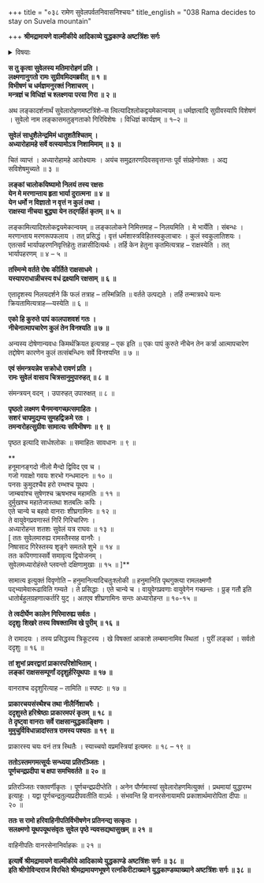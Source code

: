 +++
title = "०३८ रामेण सुवेलपर्वतनिवासनिश्चयः"
title_english = "038 Rama decides to stay on Suvela mountain"

+++
**श्रीमद्रामायणे वाल्मीकीये आदिकाव्ये युद्धकाण्डे अष्टत्रिंशः सर्गः**


<details><summary>विषयाः</summary>

सूर्येणास्ताचलारोहणे रामेण सुग्रीवादिभिः सह लङ्कावलोकनाय सुवेलाचलारोहणम् ॥ १ ॥

</details>


**स तु कृत्वा सुवेलस्य मतिमारोहणं प्रति ।  
लक्ष्मणानुगतो रामः सुग्रीवमिदमब्रवीत् ॥ १ ॥  
विभीषणं च धर्मज्ञमनुरक्तं निशाचरम् ।  
मन्त्रज्ञं च विधिज्ञं च श्लक्ष्णया परया गिरा ॥ २ ॥**

अथ लङ्कादर्शनार्थं सुवेलारोहणमष्टत्रिंशे–स त्वित्यादिश्लोकद्वयमेकान्वयम् ॥ धर्मज्ञत्वादि सुग्रीवस्यापि विशेषणं । सुवेलो नाम लङ्कासमतुङ्गताको गिरिविशेषः । विधिज्ञं कार्यज्ञम् ॥ १–२ ॥



**सुवेलं साधुशैलेन्द्रमिमं धातुशतैश्चितम् ।  
अध्यारोहामहे सर्वे वत्स्यामोऽत्र निशामिमाम् ॥ ३ ॥**

चितं व्याप्तं । अध्यारोहामहे आरोक्ष्यामः । अयंच समुद्रतरणदिवसवृत्तान्तः पूर्वं संग्रहेणोक्तः । अद्य सविशेषमुच्यते ॥ ३ ॥



**लङ्कां चालोकयिष्यामो निलयं तस्य रक्षसः   
येन मे मरणान्ताय हृता भार्या दुरात्मना ॥ ४ ॥  
येन धर्मो न विज्ञातो न वृत्तं न कुलं तथा ।  
राक्षस्या नीचया बुद्ध्या येन तद्गर्हितं कृतम् ॥ ५ ॥**

लङ्कामित्यादिश्लोकद्वयमेकान्वयम् ॥ लङ्कालोकने निमित्तमाह – निलयमिति । मे भार्येति । संबन्धः । मरणान्ताय मरणरूपफलाय । तत् प्रसिद्धं । वृत्तं धर्मशास्त्रविहितस्वकुलाचारः । कुलं स्वकुलातिशयः । एतत्सर्वं भार्यापहरणनिवृत्तिहेतुः तन्नासीदित्यर्थः । तर्हि केन हेतुना कृतमित्यत्राह – राक्षस्येति । तत् भार्यापहरणम् ॥ ४ – ५ ॥



**तस्मिन्मे वर्तते रोषः कीर्तिते राक्षसाधमे ।  
यस्यापराधान्नीचस्य वधं द्रक्ष्यामि रक्षसाम् ॥ ६ ॥**

एतादृशस्य निलयदर्शने किं फलं तत्राह – तस्मिन्निति ॥ वर्तते उत्पद्यते । तर्हि तन्मात्रवधे यत्नः क्रियतामित्यत्राह—यस्येति ॥ ६ ॥



**एको हि कुरुते पापं कालपाशवशं गतः ।  
नीचेनात्मापचारेण कुलं तेन विनश्यति ॥ ७ ॥**

अन्यस्य दोषेणान्यवधः किमर्थक्रियत इत्यत्राह – एक इति ॥ एकः पापं कुरुते नीचेन तेन कर्त्रा आत्मापचारेण तद्दोषेण कारणेन कुलं तत्संबन्धिनः सर्वे विनश्यन्ति ॥ ७ ॥



**एवं संमन्त्रयन्नेव सक्रोधो रावणं प्रति ।  
रामः सुवेलं वासाय चित्रसानुमुपारुहत् ॥ ८ ॥**

संमन्त्रयन् वदन् । उपारुहत् उपारुक्षत् ॥ ८ ॥



**पृष्ठतो लक्ष्मण चैनमन्वगच्छत्समाहितः ।  
सशरं चापमुद्यम्य सुमहद्विक्रमे रतः ।  
तमन्वरोहत्सुग्रीवः सामात्यः सविभीषणः ॥ ९ ॥**

पृष्ठत इत्यादि सार्धश्लोकः ॥ समाहितः सावधानः ॥ ९ ॥

**  
हनूमानङ्गदो नीलो मैन्दो द्विविद एव च ।  
गजो गवाक्षो गवयः शरभो गन्धमादनः ॥ १० ॥  
पनसः कुमुदश्चैव हरो रम्भश्च यूथपः ।  
जाम्बवांश्च सुषेणश्च ऋषभश्च महामतिः ॥ ११ ॥  
दुर्मुखश्च महातेजास्तथा शतबलिः कपिः ।  
एते चान्ये च बहवो वानराः शीघ्रगामिनः ॥ १२ ॥  
ते वायुवेगप्रवणास्तं गिरिं गिरिचारिणः ।  
अध्यारोहन्त शतशः सुवेलं यत्र राघवः ॥ १३ ॥  
\[ ततः सुवेलमारुह्य रामस्तैस्सह वानरैः ।  
निषासाद गिरेस्तस्य शृङ्गे समतले शुभे ॥ १४ ॥  
ततः कपिगणास्सर्वे समावृत्य द्वियोजनम् ।  
सुवेलमध्यारोहंस्ते प्लवन्तो दक्षिणामुखाः ॥ १५ ॥ \]**

सामात्य इत्युक्तं विवृणोति – हनुमानित्यादिचतुःश्लोकी ॥ हनुमानिति पृथगुक्त्या रामलक्ष्मणौ पद्भ्यामेवारूढाविति गम्यते । ते प्रसिद्धाः । एते चान्ये च । वायुवेगप्रवणाः वायुवेगेन गच्छन्तः । प्रुङ् गतौ इति धातोर्बहुलग्रहणात्कर्तरि युट् । अतएव शीघ्रगामिनः सन्तः अध्यारोहन्त ॥ १०-१५ ॥



**ते त्वदीर्घेण कालेन गिरिमारुह्य सर्वतः ।  
ददृशुः शिखरे तस्य विषक्तामिव खे पुरीम् ॥ १६ ॥**

ते रामादयः । तस्य प्रसिद्धस्य त्रिकूटस्य । खे विषक्तां आकाशे लम्बमानामिव स्थितां । पुरीं लङ्कां । सर्वतो ददृशुः ॥ १६ ॥



**तां शुभां प्रवरद्वारां प्राकारपरिशोभिताम् ।  
लङ्कां राक्षससम्पूर्णां ददृशुर्हरियूथपाः ॥ १७ ॥**

वानराश्च ददृशुरित्याह – तामिति ॥ स्पष्टः ॥ १७ ॥



**प्राकारचयसंस्थैश्च तथा नीलैर्निशाचरैः ।  
ददृशुस्ते हरिश्रेष्ठाः प्राकारमपरं कृतम् ॥ १८ ॥  
ते दृष्ट्वा वानराः सर्वे राक्षसान्युद्धकाङ्क्षिणः ।  
मुमुचुर्विविधान्नादांस्तत्र रामस्य पश्यतः ॥** **१९** **॥**

प्राकारस्य चयः वनं तत्र स्थितैः । स्याच्चयो वप्रमस्त्रियां इत्यमरः ॥ १८ – १९ ॥



**ततोऽस्तमगमत्सूर्यः सन्ध्यया प्रतिरञ्जितः** **।  
पूर्णचन्द्रप्रदीपा च क्षपा समभिवर्तते** **॥** **२०** **॥**

प्रतिरञ्जितः रक्तवर्णीकृतः । पूर्णचन्द्रप्रदीप्तेति । अनेन पौर्णमास्यां सुवेलारोहणमित्युक्तं । प्रथमायां युद्धारम्भ इत्याहुः । यद्वा पूर्णचन्द्रतुल्यप्रदीपवतीति वाऽर्थः । संभवन्ति हि वानरसेनायामपि प्रकाशार्थमारोपिता दीपाः ॥ २० ॥



**ततः स रामो हरिवाहिनीपतिर्विभीषणेन प्रतिनन्द्य सत्कृतः** **।  
सलक्ष्मणो यूथपयूथसंवृतः** **सुवेल पृष्ठे न्यवसद्यथासुखम्** **॥** **२१** **॥**

वाहिनीपतिः वानरसेनानिर्वाहकः ॥ २१ ॥



**इत्यार्षे** **श्रीमद्रामायणे वाल्मीकीये आदिकाव्ये युद्धकाण्डे** **अष्टत्रिंशः सर्गः ॥** **३८** **॥  
इति श्रीगोविन्दराज विरचिते श्रीमद्रामायणभूषणे रत्नकिरीटाख्याने युद्धकाण्डव्याख्याने अष्टत्रिंशः सर्गः ॥ ३८ ॥**
